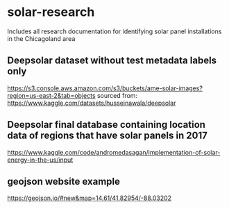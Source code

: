 # solar-research
Includes all research documentation for identifying solar panel installations in the Chicagoland area

## Deepsolar dataset without test metadata labels only 
https://s3.console.aws.amazon.com/s3/buckets/ame-solar-images?region=us-east-2&tab=objects sourced from: https://www.kaggle.com/datasets/husseinawala/deepsolar
## Deepsolar final database containing location data of regions that have solar panels in 2017 
https://www.kaggle.com/code/andromedasagan/implementation-of-solar-energy-in-the-us/input

## geojson website example 
https://geojson.io/#new&map=14.61/41.82954/-88.03202


